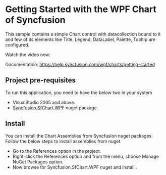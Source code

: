 # Getting Started with the WPF Chart of Syncfusion
This sample contains a simple Chart control with datacollection bound to it and few of its elements like Title, Legend, DataLabel, Palette, Tooltip are configured.

Watch the video now:  

Documentation: https://help.syncfusion.com/wpf/charts/getting-started

## Project pre-requisites
To run this application, you need to have the below two in your system
*	VisualStudio 2005 and above.
*	[Syncfusion.SfChart.WPF](https://www.nuget.org/packages/Syncfusion.SfChart.WPF/) nuget package.

## Install
You can install the Chart Assemblies from Syncfusion nuget packages. Follow the below steps to install assemblies from nuget
*	Go to the References option in the project.
*	Right-click the References option and from the menu, choose Manage NuGet Packages option.
*	Now browse for Syncfusion.SfChart.WPF nuget and install .

